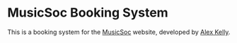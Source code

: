 # MusicSoc Booking System

This is a booking system for the [MusicSoc](mailto:socs-musicsoc@lists.bath.ac.uk)
website, developed by [Alex Kelly](mailto:alex.kelly@william-lee.com).